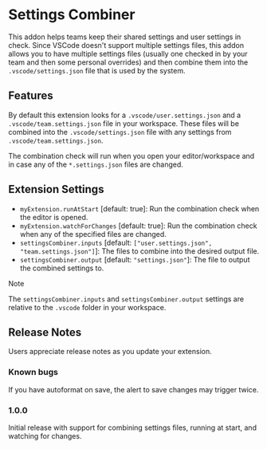 # Settings Combiner

This addon helps teams keep their shared settings and user settings in check.
Since VSCode doesn't support multiple settings files, this addon allows you to have multiple settings files (usually one checked in by your team and then some personal overrides) and then combine them into the `.vscode/settings.json` file that is used by the system.

## Features

By default this extension looks for a `.vscode/user.settings.json` and a `.vscode/team.settings.json` file in your workspace.
These files will be combined into the `.vscode/settings.json` file with any settings from `.vscode/team.settings.json`.

The combination check will run when you open your editor/workspace and in case any of the `*.settings.json` files are changed.

## Extension Settings

- `myExtension.runAtStart` [default: true]: Run the combination check when the editor is opened.
- `myExtension.watchForChanges` [default: true]: Run the combination check when any of the specified files are changed.
- `settingsCombiner.inputs` [default: `["user.settings.json", "team.settings.json"]`]: The files to combine into the desired output file.
- `settingsCombiner.output` [default: `"settings.json"`]: The file to output the combined settings to.

> [!NOTE]
> The `settingsCombiner.inputs` and `settingsCombiner.output` settings are relative to the `.vscode` folder in your workspace.

## Release Notes

Users appreciate release notes as you update your extension.

### Known bugs

If you have autoformat on save, the alert to save changes may trigger twice.

### 1.0.0

Initial release with support for combining settings files, running at start, and watching for changes.
